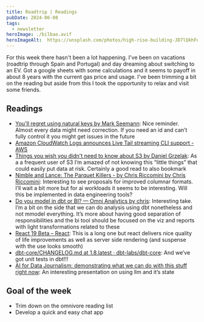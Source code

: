 ```yaml
---
title: Roadtrip | Readings
pubDate: 2024-06-08
tags:
  - newsletter
heroImage: ./bilbao.avif
heroImageAlt:  https://unsplash.com/photos/high-rise-building-JD7lQkhFoIA
---
```


For this week there hasn't been a lot happening. I've been on vacations (roadtrip through Spain and Portugal) and day dreaming about switching to an EV. Got a google sheets with some calculations and it seems to payoff in about 8 years with the current gas price and usage. I've been trimming a bit on the reading but aside from this I took the opportunity to relax and visit some friends.

## Readings

- [You'll regret using natural keys by Mark Seemann](https://blog.ploeh.dk/2024/06/03/youll-regret-using-natural-keys/): Nice reminder. Almost every data might need correction. If you need an id and can’t fully control it you might get issues in the future
- [Amazon CloudWatch Logs announces Live Tail streaming CLI support - AWS](https://aws.amazon.com/about-aws/whats-new/2024/06/amazon-cloudwatch-logs-announces-live-tail-streaming-cli-support/)
- [Things you wish you didn't need to know about S3 by Daniel Grzelak](https://blog.plerion.com/things-you-wish-you-didnt-need-to-know-about-s3/): As a a frequent user of S3 I’m amazed of not knowing this “little things” that could easily put data at risk. Certainly a good read to also bookmark
- [Nimble and Lance: The Parquet Killers - by Chris Riccomini by Chris Riccomini](https://materializedview.io/p/nimble-and-lance-parquet-killers): Interesting to see proposals for improved columnar formats. I’ll wait a bit more but for ai workloads it seems to be interesting. Will this be implemented in data engineering tools?
- [Do you model in dbt or BI? — Omni Analytics by chris](https://omni.co/blog/do-you-model-in-dbt-or-bi?ref=blef.fr): Interesting take. I’m a bit on the side that we can do analysis using dbt nonetheless and not mmodel everything. It’s more about having good separation of responsibilities and the bi tool should be focused on the viz and reports with light transformations related to these
- [React 19 Beta – React](https://react.dev/blog/2024/04/25/react-19): This is a long one but react delivers nice quality of life improvements as well as server side rendering (and suspense with the use looks smooth)
- [dbt-core/CHANGELOG.md at 1.8.latest · dbt-labs/dbt-core](https://github.com/dbt-labs/dbt-core/blob/1.8.latest/CHANGELOG.md): And we’ve got unit tests in dbt!!!
- [AI for Data Journalism: demonstrating what we can do with this stuff right now](https://simonwillison.net/2024/Apr/17/ai-for-data-journalism/): An interesting presentation on using llm and it’s state

## Goal of the week

- Trim down on the omnivore reading list
- Develop a quick and easy chat app
